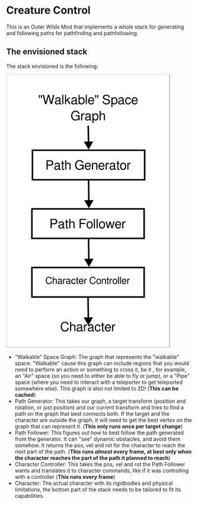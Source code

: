 # Creature Control

This is an Outer Wilds Mod that implements a whole stack for generating and following paths for pathfinding and pathfollowing.

## The envisioned stack

The stack envisioned is the following:

![path-finding-stack](./repo/assets/path-finding-stack.png)

- "Walkable" Space Graph: The graph that represents the "walkable" space.   "Walkable"  cause this graph can include regions that you would need to perform an action or something to cross it, be it , for example, an "Air" space (so you need to either be able to fly or jump), or a "Pipe" space (where you need to interact with a teleporter to get teleported somewhere else). This graph is also not limited to 2D! (**This can be cached**)
- Path Generator: This takes our graph, a target transform (position and rotation, or just position) and our current transform and tries to find a path on the graph that best connects both. If the target and the character are outside the graph, it will need to get the best vertex on the graph that can represent it. (**This only runs once per target change**)
- Path Follower: This figures out how to best follow the path generated from the generator. It can "see" dynamic obstacles, and avoid them somehow. It returns the pos, vel and rot for the character to reach the next part of the path. (**This runs _almost_ every frame,  at best only when the character reaches the part of the path it planned to reach**)
- Character Controller: This takes the pos, vel and rot the Path Follower wants and translates it to character commands, like if it was controlling with a controller (**This runs every frame**)
- Character: The actual character with its rigidbodies and physical limitations, the bottom part of the stack needs to be tailored to fit its capabilities.
